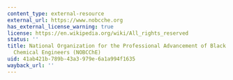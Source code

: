```yaml
---
content_type: external-resource
external_url: https://www.nobcche.org
has_external_license_warning: true
license: https://en.wikipedia.org/wiki/All_rights_reserved
status: ''
title: National Organization for the Professional Advancement of Black Chemists and
  Chemical Engineers (NOBCChE)
uid: 41ab421b-789b-43a3-979e-6a1a994f1635
wayback_url: ''
---
```

